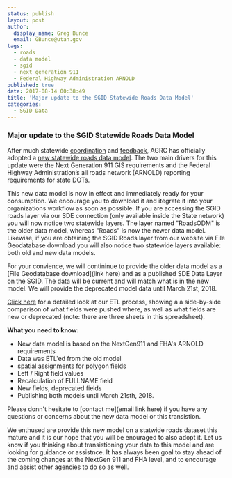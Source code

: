 ```yaml
---
status: publish
layout: post
author:
  display_name: Greg Bunce
  email: GBunce@utah.gov
tags:
  - roads
  - data model
  - sgid
  - next generation 911
  - Federal Highway Administration ARNOLD
published: true
date: 2017-08-14 00:38:49
title: 'Major update to the SGID Statewide Roads Data Model'
categories:
  - SGID Data
---
```


### Major update to the SGID Statewide Roads Data Model

After much statewide [coordination](https://gis.utah.gov/road-centerlines-schema-update-and-regional-workshop-notes/) and [feedback](https://gis.utah.gov/feedback-wanted-draft-statewide-road-centerlines-schema-v-3-0-x/), AGRC has officially adopted a [new statewide roads data model](https://docs.google.com/spreadsheets/d/1jQ_JuRIEtzxj60F0FAGmdu5JrFpfYBbSt3YzzCjxpfI/edit#gid=811360546). The two main drivers for this update were the Next Generation 911 GIS requirements and the Federal Highway Administration’s all roads network (ARNOLD) reporting requirements for state DOTs.

This new data model is now in effect and immediately ready for your consumption. We encourage you to download it and itegrate it into your organizations workflow as soon as possible. If you are accessing the SGID roads layer via our SDE connection (only available inside the State network) you will now notice two statewide layers. The layer named "RoadsODM" is the older data model, whereas "Roads" is now the newer data model. Likewise, if you are obtaining the SGID Roads layer from our website via File Geodatabase download you will also notice two statewide layers available: both old and new data models.

For your convience, we will contininue to provide the older data model as a [File Geodatabase download](link here) and as a published SDE Data Layer on the SGID. The data will be current and will match what is in the new model.  We will provide the deprecated model data until March 21st, 2018. 

[Click here](https://docs.google.com/spreadsheets/d/1-oxxE6Ib45tJrySXmz3KnpGtBz_xJBMpVYR4T49CwPI/edit?usp=sharing) for a detailed look at our ETL process, showing a a side-by-side comparison of what fields were pushed where, as well as what fields are new or deprecated (note: there are three sheets in this spreadsheet).


**What you need to know:**
- New data model is based on the NextGen911 and FHA's ARNOLD requirements
- Data was ETL'ed from the old model
- spatial assignments for polygon fields
- Left / Right field values
- Recalculation of FULLNAME field
- New fields, deprecated fields
- Publishing both models until March 21sth, 2018.

Please donn't hesitate to [contact me](email link here) if you have any questions or concerns about the new data model or this transistion.

We enthused are provide this new model on a statwide roads dataset this mature and it is our hope that you will be enouraged to also adopt it. Let us know if you thinking about transistioning your data to this model and are looking for guidance or assistnce. It has always been goal to stay ahead of the coming changes at the NextGen 911 and FHA level, and to encourage and assist other agencies to do so as well.

